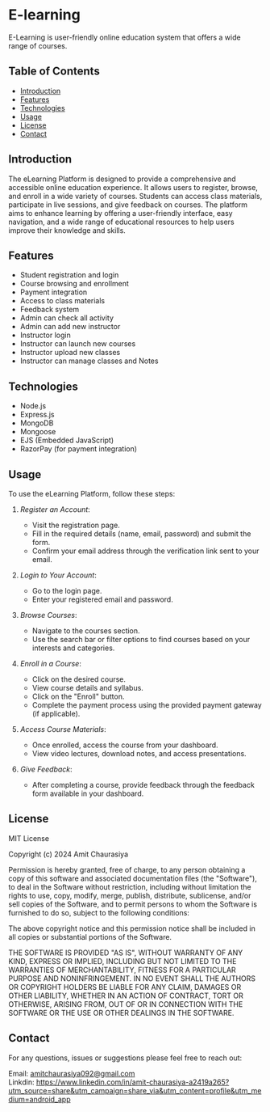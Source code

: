 # E-learning
E-Learning is user-friendly online education system that offers a wide range of courses. 

## Table of Contents
- [Introduction](#introduction)
- [Features](#features)
- [Technologies](#technologies)
- [Usage](#usage)
- [License](#license)
- [Contact](#contact)
  
## Introduction
The eLearning Platform is designed to provide a comprehensive and accessible online education experience. It allows users to register, browse, and enroll in a wide variety of courses. Students can access class materials, participate in live sessions, and give feedback on courses. The platform aims to enhance learning by offering a user-friendly interface, easy navigation, and a wide range of educational resources to help users improve their knowledge and skills.

## Features
- Student registration and login
- Course browsing and enrollment
- Payment integration
- Access to class materials
- Feedback system
- Admin can check all activity
- Admin can add new instructor
- Instructor login
- Instructor can launch new courses
- Instructor upload new classes
- Instructor can manage classes and Notes

## Technologies
- Node.js
- Express.js
- MongoDB
- Mongoose
- EJS (Embedded JavaScript)
- RazorPay (for payment integration)

## Usage
To use the eLearning Platform, follow these steps:

1. *Register an Account*:
   - Visit the registration page.
   - Fill in the required details (name, email, password) and submit the form.
   - Confirm your email address through the verification link sent to your email.

2. *Login to Your Account*:
   - Go to the login page.
   - Enter your registered email and password.

3. *Browse Courses*:
   - Navigate to the courses section.
   - Use the search bar or filter options to find courses based on your interests and categories.

4. *Enroll in a Course*:
   - Click on the desired course.
   - View course details and syllabus.
   - Click on the "Enroll" button.
   - Complete the payment process using the provided payment gateway (if applicable).

5. *Access Course Materials*:
   - Once enrolled, access the course from your dashboard.
   - View video lectures, download notes, and access presentations.

6. *Give Feedback*:
   - After completing a course, provide feedback through the feedback form available in your dashboard.

## License

MIT License

Copyright (c) 2024 Amit Chaurasiya

Permission is hereby granted, free of charge, to any person obtaining a copy
of this software and associated documentation files (the "Software"), to deal
in the Software without restriction, including without limitation the rights
to use, copy, modify, merge, publish, distribute, sublicense, and/or sell
copies of the Software, and to permit persons to whom the Software is
furnished to do so, subject to the following conditions:

The above copyright notice and this permission notice shall be included in all
copies or substantial portions of the Software.

THE SOFTWARE IS PROVIDED "AS IS", WITHOUT WARRANTY OF ANY KIND, EXPRESS OR
IMPLIED, INCLUDING BUT NOT LIMITED TO THE WARRANTIES OF MERCHANTABILITY,
FITNESS FOR A PARTICULAR PURPOSE AND NONINFRINGEMENT. IN NO EVENT SHALL THE
AUTHORS OR COPYRIGHT HOLDERS BE LIABLE FOR ANY CLAIM, DAMAGES OR OTHER
LIABILITY, WHETHER IN AN ACTION OF CONTRACT, TORT OR OTHERWISE, ARISING FROM,
OUT OF OR IN CONNECTION WITH THE SOFTWARE OR THE USE OR OTHER DEALINGS IN THE
SOFTWARE.

## Contact
For any questions, issues or suggestions please feel free to reach out:

Email: amitchaurasiya092@gmail.com
<br>
Linkdin: https://www.linkedin.com/in/amit-chaurasiya-a2419a265?utm_source=share&utm_campaign=share_via&utm_content=profile&utm_medium=android_app

